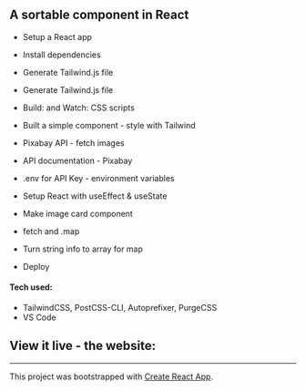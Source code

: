 ## A sortable component in React


* Setup a React app
* Install dependencies
* Generate Tailwind.js file
* Generate Tailwind.js file
* Build: and Watch: CSS scripts
* Built a simple component - style with Tailwind

* Pixabay API - fetch images
* API documentation - Pixabay
* .env for API Key - environment variables
* Setup React with useEffect & useState
* Make image card component
* fetch and .map
* Turn string info to array for map
* Deploy


#### Tech used: 
- TailwindCSS, PostCSS-CLI, Autoprefixer, PurgeCSS
- VS Code


## View it live - the website:









-----------------

This project was bootstrapped with [Create React App](https://github.com/facebook/create-react-app).
